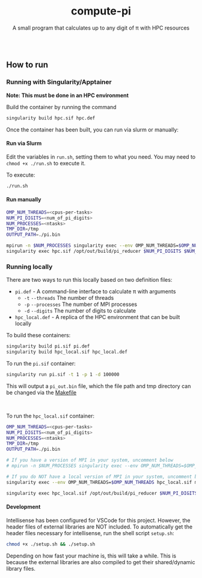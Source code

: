 <h1 align="center">
  compute-pi
</h1>
<p align="center">
A small program that calculates up to any digit of π with HPC resources
</p>

<br>
<br>

## How to run

### Running with Singularity/Apptainer

**Note: This must be done in an HPC environment**

Build the container by running the command

```sh
singularity build hpc.sif hpc.def
```

Once the container has been built, you can run via slurm or manually:

#### Run via Slurm

Edit the variables in `run.sh`, setting them to what you need. You may need to `chmod +x ./run.sh` to execute it.

To execute:

```sh
./run.sh
```

#### Run manually

```sh
OMP_NUM_THREADS=<cpus-per-tasks>
NUM_PI_DIGITS=<num_of_pi_digits>
NUM_PROCESSES=<ntasks>
TMP_DIR=/tmp
OUTPUT_PATH=./pi.bin

mpirun -n $NUM_PROCESSES singularity exec --env OMP_NUM_THREADS=$OMP_NUM_THREADS hpc.sif /opt/out/build/pi_calculator $NUM_PI_DIGITS $TMP_DIR
singularity exec hpc.sif /opt/out/build/pi_reducer $NUM_PI_DIGITS $NUM_PROCESSES $TMP_DIR $OUTPUT_PATH
```

### Running locally

There are two ways to run this locally based on two definition files:

* `pi.def` - A command-line interface to calculate π with arguments
  * `-t` `--threads` The number of threads
  * `-p` `--processes` The number of MPI processes
  * `-d` `--digits` The number of digits to calculate
* `hpc_local.def` - A replica of the HPC environment that can be built locally

To build these containers:

```sh
singularity build pi.sif pi.def
singularity build hpc_local.sif hpc_local.def
```

To run the `pi.sif` container:

```sh
singularity run pi.sif -t 1 -p 1 -d 100000
```

This will output a `pi_out.bin` file, which the file path and tmp directory can be changed via the [Makefile](/Makefile) 

<br>

To run the `hpc_local.sif` container:

```sh
OMP_NUM_THREADS=<cpus-per-tasks>
NUM_PI_DIGITS=<num_of_pi_digits>
NUM_PROCESSES=<ntasks>
TMP_DIR=/tmp
OUTPUT_PATH=./pi.bin

# If you have a version of MPI in your system, uncomment below
# mpirun -n $NUM_PROCESSES singularity exec --env OMP_NUM_THREADS=$OMP_NUM_THREADS hpc_local.sif /opt/out/build/pi_calculator $NUM_PI_DIGITS $TMP_DIR

# If you do NOT have a local version of MPI in your system, uncomment below
singularity exec --env OMP_NUM_THREADS=$OMP_NUM_THREADS hpc_local.sif mpirun -n $NUM_PROCESSES /opt/out/build/pi_calculator $NUM_PI_DIGITS $TMP_DIR

singularity exec hpc_local.sif /opt/out/build/pi_reducer $NUM_PI_DIGITS $NUM_PROCESSES $TMP_DIR $OUTPUT_PATH
```

#### Development

Intellisense has been configured for VSCode for this project. However, the header files of external libraries are NOT included. To automatically get the header files necessary for intellisense, run the shell script `setup.sh`:

```sh
chmod +x ./setup.sh && ./setup.sh
```

Depending on how fast your machine is, this will take a while. This is because the external libraries are also compiled to get their shared/dynamic library files.